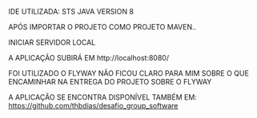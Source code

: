IDE UTILIZADA: STS
JAVA VERSION 8

APÓS IMPORTAR O PROJETO COMO PROJETO MAVEN..

INICIAR SERVIDOR LOCAL

A APLICAÇÃO SUBIRÁ EM http://localhost:8080/

FOI UTILIZADO O FLYWAY
NÃO FICOU CLARO PARA MIM SOBRE O QUE ENCAMINHAR NA ENTREGA DO PROJETO SOBRE O FLYWAY

A APLICAÇÃO SE ENCONTRA DISPONÍVEL TAMBÉM EM: 
https://github.com/thbdias/desafio_group_software
